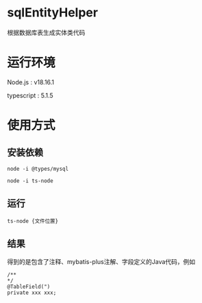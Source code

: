 # sqlEntityHelper
根据数据库表生成实体类代码

# 运行环境
Node.js : v18.16.1

typescript : 5.1.5

# 使用方式
## 安装依赖
`node -i @types/mysql`

`node -i ts-node`

## 运行
`ts-node {文件位置}`

## 结果
得到的是包含了注释、mybatis-plus注解、字段定义的Java代码，例如
```
/**
*/
@TableField(")
private xxx xxx;
